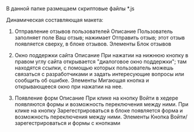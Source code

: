 В данной папке размещаем скриптовые файлы *.js

Динамическая составляющая макета:

1. Отправление отзывов пользователей
Описание
Пользователь заполняет поле Ваш отзыв; нажимает Отправить отзыв; этот отзыв появляется сверху, в блоке отзывов.
Элементы
Блок отзывов

2. Окно поддержки сайта
Описание
При нажатии на нижнюю кнопку в правом углу сайта открывается "диалоговое окно поддержки"; там находятся ссылки, с помощью которых пользователь можешь связаться с разработчиками и задать интересующие вопросы или сообщить об ошибке.
Элементы
Мигающая кнопка и открывающееся окно при нажатии на нее.

3. Появление форм
Описание
При клике на кнопку Войти в хедере появляются формы и возможность переключения между ними.
При клике на кнопку Зарегестрироваться в блоке появляется форма и возможность переключения между ними.
Элементы
Кнопка Войти/зарегестрироваться и формы с кнопками

